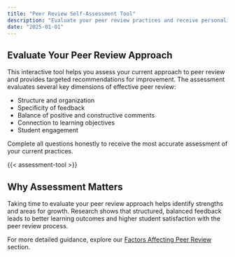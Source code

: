 ```yaml
---
title: "Peer Review Self-Assessment Tool"
description: "Evaluate your peer review practices and receive personalized recommendations"
date: "2025-01-01"
---
```


## Evaluate Your Peer Review Approach

This interactive tool helps you assess your current approach to peer review and provides targeted recommendations for improvement. The assessment evaluates several key dimensions of effective peer review:

- Structure and organization
- Specificity of feedback
- Balance of positive and constructive comments
- Connection to learning objectives
- Student engagement

Complete all questions honestly to receive the most accurate assessment of your current practices.

{{< assessment-tool >}}

## Why Assessment Matters

Taking time to evaluate your peer review approach helps identify strengths and areas for growth. Research shows that structured, balanced feedback leads to better learning outcomes and higher student satisfaction with the peer review process.

For more detailed guidance, explore our [Factors Affecting Peer Review](/factors/) section.